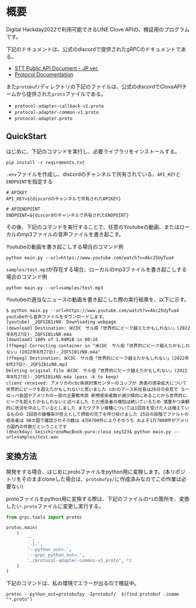 # 概要

Digital Hackday2022で利用可能できるLINE Clove APIの、検証用のプログラムです。

下記のドキュメントは、公式のdiscordで提供されたgRPCのドキュメントである。

- [STT Public API Document - JP ver.](docs/jp.md)
- [Protocol Documentation](docs/protocol,md)

また`protobuf/`ディレクトリの下記のファイルは、公式のdiscordでClovaAPIチームから提供された`proto`ファイルである。

- `protocol-adapter-callback-v1.proto`
- `protocol-adapter-common-v1.proto`
- `protocol-adapter.proto`

## QuickStart

はじめに、下記のコマンドを実行し、必要ライブラリをインストールする。

```sh:
pip install -r reqirements.txt
```

`.env`ファイルを作成し、discordのチャンネルで共有されている、`API_KEY`と`ENDPOINT`を指定する

```txt:.env
# APIKEY
API_KEY=${discordのチャンネルで共有されたAPIKEY}

# APIENDPOINT
ENDPOINT=${discordのチャンネルで共有されたENDPOINT}
```

その後、下記のコマンドを実行することで、任意のYoutubeの動画、またはローカルのmp3ファイルの音声ファイルを書き起こす。

Youtubeの動画を書き起こしする場合のコマンド例

```sh:
python main.py --url=https://www.youtube.com/watch?v=Akc25UyTua4
```

`samples/test.mp3`が存在する場合、ローカルのmp3ファイルを書き起こしする場合のコマンド例

```sh:
python main.py --url=samples/test.mp3
```

Youtubeの適当なニュースの動画を書き起こした際の実行結果を、以下に示す。

```sh:
$ python main.py --url=https://www.youtube.com/watch?v=Akc25UyTua4
youtubeから音声ファイルをダウンロードします。
[youtube] _2QFSIB1zN8: Downloading webpage
[download] Destination: 米CDC　サル痘「世界的にピーク越えたかもしれない」(2022年8月27日)-_2QFSIB1zN8.m4a
[download] 100% of 1.04MiB in 00:16
[ffmpeg] Correcting container in "米CDC　サル痘「世界的にピーク越えたかもしれない」(2022年8月27日)-_2QFSIB1zN8.m4a"
[ffmpeg] Destination: 米CDC　サル痘「世界的にピーク越えたかもしれない」(2022年8月27日)-_2QFSIB1zN8.mp3
Deleting original file 米CDC　サル痘「世界的にピーク越えたかもしれない」(2022年8月27日)-_2QFSIB1zN8.m4a (pass -k to keep)
client received: アメリカのcbc疾病対策センターのコップが 旅島の感染拡大について 世界的にピークを超えたかもしれないと思いました cdcのアース系社長は26日の会見で ヨーロッパ各国やアメリカの一部の主要都市部 新規感染者数が減少傾向にあることから世界的にピークを超えたかもしれないと述べました ただ感染者の増加は続いているため 慎重かつ楽観的に状況を中止しているとしました またワクチン接種については1回目を受けた人は増えているものの 2回目の接種率が控えとして摂取の完了を呼び掛けました 25日の段階でファルトの感染者は 98カ国で確認されその数は 4万6700件に上りそのうち およそ1万7000件がアメリカ国内の件数だということです
(dhackday) SeiichironoMacBook-puro:clova sey323$ python main.py --url=samples/test.wav
```

## 変換方法

開発をする場合、はじめにprotoファイルをpython用に変換します。(本リポジトリをそのままcloneした場合は、`protobufpy/`に作成済みなのでこの作業は必要ない)

protoファイルをpython用に変換する際は、下記のファイルの`*1`の箇所を、変換したい`.proto`ファイルに変更し実行する。

```sh:protobuf/codegen.py
from grpc.tools import protoc

protoc.main(
    (
        '',
        '-I.',
        '--python_out=.',
        '--grpc_python_out=.',
        './protocol-adapter-common-v1.proto', *1
    )
)
```

下記のコマンドは、私の環境でエラーが出るので検証中。

```sh:
protoc --python_out=protobufpy -Iprotobuf/  $(find protobuf -iname "*.proto")
```
